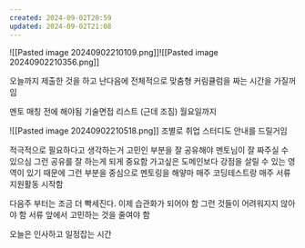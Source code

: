 ```yaml
---
created: 2024-09-02T20:59
updated: 2024-09-02T21:08
---
```



![[Pasted image 20240902210109.png]]![[Pasted image 20240902210356.png]]

오늘까지 제출한 것을 하고 난다음에 전체적으로 맞춤형 커림큘럼을 짜는 시간을 가질꺼임 

멘토 매칭 전에 해야됨 기술면접 리스트 (근데 조짐)
월요일까지

![[Pasted image 20240902210518.png]]
조별로 취업 스터디도 안내를 드릴거임

적극적으로 필요하다고 생각하는거 고민인 부분을 잘 공유해야 멘토님이 잘 짜주실 수 있으심
그런 공유를 잘 하는게 되게 중요함
가고싶은 도메인보다 강점을 살릴 수 있는 영역이 있기 때문에 그런 부분을 중심으로 멘토링을 해얗마
매주 코딩테스트랑 매주 서류지원활동 시작함

다음주 부터는 조금 더 빡세진다. 이제 습관화가 되어야 함
그런 것들이 어려워지지 않아야 함
서류 앞에서 고민하는 것을 줄여야 함

오늘은 인사하고 일정잡는 시간




